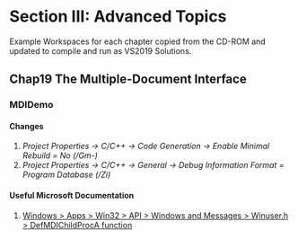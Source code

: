 # Section III: Advanced Topics

Example Workspaces for each chapter copied from the CD-ROM and updated to compile and run as VS2019 Solutions.

## Chap19 The Multiple-Document Interface

### MDIDemo

#### Changes

  1. *Project Properties -> C/C++ -> Code Generation -> Enable Minimal Rebuild = No (/Gm-)*
  1. *Project Properties -> C/C++ -> General -> Debug Information Format = Program Database (/Zi)*

#### Useful Microsoft Documentation

1. [Windows > Apps > Win32 > API > Windows and Messages > Winuser.h > DefMDIChildProcA function](https://docs.microsoft.com/en-us/windows/win32/api/winuser/nf-winuser-defmdichildproca)

